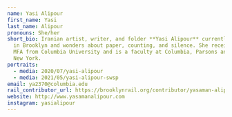```yaml
---
name: Yasi Alipour
first_name: Yasi
last_name: Alipour
pronouns: She/her
short_bio: Iranian artist, writer, and folder **Yasi Alipour** currently lives
  in Brooklyn and wonders about paper, counting, and silence. She received her
  MFA from Columbia University and is a faculty at Columbia, Parsons and SVA,
  New York.
portraits:
  - media: 2020/07/yasi-alipour
  - media: 2021/05/yasi-alipour-swsp
email: ya2370@columbia.edu
rail_contributor_url: https://brooklynrail.org/contributor/yasaman-alipour
website: http://www.yasamanalipour.com
instagram: yasialipour
---
```

